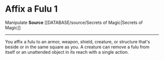 ﻿---
actions: '[one-action]'
id: '772'
name: Affix a Fulu
rarity: Common
source: '[[DATABASE/source/Secrets of Magic|Secrets of Magic]]'
trait:
- '[[DATABASE/trait/Manipulate|Manipulate]]'
type: Action

---
# Affix a Fulu <span class="action-icon">1</span>

<span class="item-trait">Manipulate</span>
**Source** [[DATABASE/source/Secrets of Magic|Secrets of Magic]]

---
You affix a fulu to an armor, weapon, shield, creature, or structure that's beside or in the same square as you. A creature can remove a fulu from itself or an unattended object in its reach with a single action.